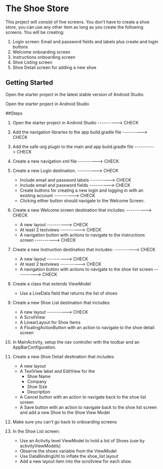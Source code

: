 # The Shoe Store

This project will consist of five screens. You don't have to create a shoe store, you can use any other item as long as you create the following screens. You will be creating:

1. Login screen: Email and password fields and labels plus create and login buttons
2. Welcome onboarding screen
3. Instructions onboarding screen
4. Shoe Listing screen
5. Shoe Detail screen for adding a new shoe

## Getting Started

Open the starter project in the latest stable version of Android Studio.

Open the starter project in Android Studio

##Steps

1. Open the starter project in Android Studio ----------> CHECK

2. Add the navigation libraries to the app build.gradle file ----------> CHECK

3. Add the safe-arg plugin to the main and app build.gradle file ----------> CHECK

4. Create a new navigation xml file ----------> CHECK

5. Create a new Login destination. ----------> CHECK

   * Include email and password labels  ----------> CHECK

   - Include email and password fields ----------> CHECK
   - Create buttons for creating a new login and logging in with an existing account ----------> CHECK
   - Clicking either button should navigate to the Welcome Screen.

6. Create a new Welcome screen destination that includes: ----------> CHECK

   * A new layout ----------> CHECK
   * At least 2 textviews ----------> CHECK
   * A navigation button with actions to navigate to the instructions screen ----------> CHECK

7. Create a new Instruction destination that includes: ----------> CHECK

   * A new layout ----------> CHECK
   * At least 2 textviews ----------> CHECK
   * A navigation button with actions to navigate to the shoe list screen ----------> CHECK

8. Create a class that extends ViewModel

   *  Use a LiveData field that returns the list of shoes

9. Create a new Shoe List destination that includes:

   * A new layout ----------> CHECK
   * A ScrollView
   * A LinearLayout for Shoe Items
   * A FloatingActionButton with an action to navigate to the shoe detail screen

10. In MainActivity, setup the nav controller with the toolbar and an AppBarConfiguration.

11. Create a new Shoe Detail destination that includes:

    * A new layout
    * A TextView label and EditView for the
      * Shoe Name
      * Company
      * Shoe Size
      * Description
    * A Cancel button with an action to navigate back to the shoe list screen
    * A Save button with an action to navigate back to the shoe list screen and add a new Shoe to the Shoe View Model

12. Make sure you can’t go back to onboarding screens

13. In the Shoe List screen:

    * Use an Activity level ViewModel to hold a list of Shoes (use by activityViewModels)
    * Observe the shoes variable from the ViewModel
    * Use DataBindingUtil to inflate the shoe_list layout
    * Add a new layout item into the scrollview for each shoe.